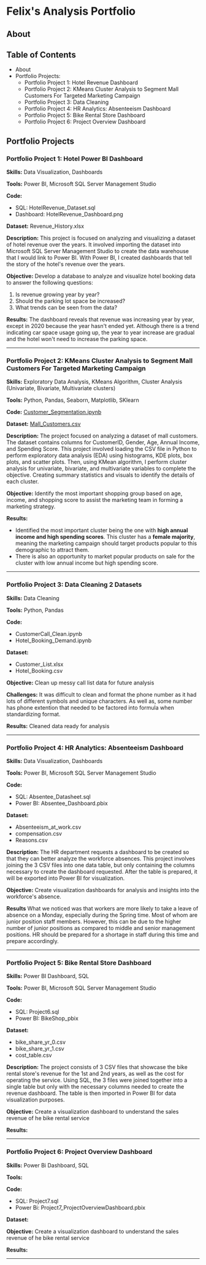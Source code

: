 # Felix's Analysis Portfolio

## About

## Table of Contents
- About
- Portfolio Projects:
  - Portfolio Project 1: Hotel Revenue Dashboard
  - Portfolio Project 2: KMeans Cluster Analysis to Segment Mall Customers For Targeted Marketing Campaign
  - Portfolio Project 3: Data Cleaning
  - Portfolio Project 4: HR Analytics: Absenteeism Dashboard
  - Portfolio Project 5: Bike Rental Store Dashboard
  - Portfolio Project 6: Project Overview Dashboard

## Portfolio Projects

### Portfolio Project 1: Hotel Power BI Dashboard

**Skills:** Data Visualization, Dashboards

**Tools:** Power BI, Microsoft SQL Server Management Studio

**Code:** 
- SQL: HotelRevenue_Dataset.sql
- Dashboard: HotelRevenue_Dashboard.png

**Dataset:** Revenue_History.xlsx

**Description:** This project is focused on analyzing and visualizing a dataset of hotel revenue over the years. It involved importing the dataset into Microsoft SQL Server Management Studio to create the data warehouse that I would link to Power BI. With Power BI, I created dashboards that tell the story of the hotel's revenue over the years.

**Objective:** Develop a database to analyze and visualize hotel booking data to answer the following questions:
  1. Is revenue growing year by year?
  2. Should the parking lot space be increased?
  3. What trends can be seen from the data?

**Results:** The dashboard reveals that revenue was increasing year by year, except in 2020 because the year hasn't ended yet. Although there is a trend indicating car space usage going up, the year to year increase are gradual and the hotel won't need to increase the parking space.
   
-----------------------------------------------------------------------------------------------------------------------------------------------------------------------------------------
### Portfolio Project 2: KMeans Cluster Analysis to Segment Mall Customers For Targeted Marketing Campaign

**Skills:** Exploratory Data Analysis, KMeans Algorithm, Cluster Analysis (Univariate, Bivariate, Multivariate clusters)

**Tools:** Python, Pandas, Seaborn, Matplotlib, SKlearn

**Code:** [Customer_Segmentation.ipynb](Customer_Segmentation.ipynb)

**Dataset:** [Mall_Customers.csv](Mall_Customers.csv)

**Description:** The project focused on analyzing a dataset of mall customers. The dataset contains columns for CustomerID, Gender, Age, Annual Income, and Spending Score. This project involved loading the CSV file in Python to perform exploratory data analysis (EDA) using histograms, KDE plots, box plots, and scatter plots. Then, using KMean algorithm, I perform cluster analysis for univariate, bivariate, and multivariate variables to complete the objective. Creating summary statistics and visuals to identify the details of each cluster.

**Objective:** Identify the most important shopping group based on age, income, and shopping score to assist the marketing team in forming a marketing strategy.
  
**Results:**
- Identified the most important cluster being the one with **high annual income and high spending scores**. This cluster has a **female majority**, meaning the marketing campaign should target products popular to this demographic to attract them.
- There is also an opportunity to market popular products on sale for the cluster with low annual income but high spending score.

-----------------------------------------------------------------------------------------------------------------------------------------------------------------------------------------
### Portfolio Project 3: Data Cleaning 2 Datasets

**Skills:** Data Cleaning

**Tools:** Python, Pandas

**Code:** 
- CustomerCall_Clean.ipynb
- Hotel_Booking_Demand.ipynb

**Dataset:** 
- Customer_List.xlsx
- Hotel_Booking.csv

**Objective:** Clean up messy call list data for future analysis

**Challenges:** It was difficult to clean and format the phone number as it had lots of different symbols and unique characters. As well as, some number has phone extention that needed to be factored into formula when standardizing format.

**Results:** Cleaned data ready for analysis

-----------------------------------------------------------------------------------------------------------------------------------------------------------------------------------------
### Portfolio Project 4: HR Analytics: Absenteeism Dashboard

**Skills:** Data Visualization, Dashboards

**Tools:** Power BI, Microsoft SQL Server Management Studio

**Code:**
- SQL: Absentee_Datasheet.sql
- Power BI: Absentee_Dashboard.pbix

**Dataset:**
- Absenteeism_at_work.csv
- compensation.csv
- Reasons.csv

**Description:** The HR department requests a dashboard to be created so that they can better analyze the workforce absences. This project involves joining the 3 CSV files into one data table, but only containing the columns necessary to create the dashboard requested. After the table is prepared, it will be exported into Power BI for visualization.

**Objective:** Create visualization dashboards for analysis and insights into the workforce's absence.

**Results** What we noticed was that workers are more likely to take a leave of absence on a Monday, especially during the Spring time. Most of whom are junior position staff members. However, this can be due to the higher number of junior positions as compared to middle and senior management positions. HR should be prepared for a shortage in staff during this time and prepare accordingly.

-----------------------------------------------------------------------------------------------------------------------------------------------------------------------------------------
### Portfolio Project 5: Bike Rental Store Dashboard

**Skills:** Power BI Dashboard, SQL

**Tools:** Power BI, Microsoft SQL Server Management Studio

**Code:**
- SQL: Project6.sql
- Power BI: BikeShop_pbix

**Dataset:** 
- bike_share_yr_0.csv
- bike_share_yr_1.csv
- cost_table.csv

**Description:** The project consists of 3 CSV files that showcase the bike rental store's revenue for the 1st and 2nd years, as well as the cost for operating the service. Using SQL, the 3 files were joined together into a single table but only with the necessary columns needed to create the revenue dashboard. The table is then imported in Power BI for data visualization purposes.

**Objective:** Create a visualization dashboard to understand the sales revenue of he bike rental service

**Results:**

-----------------------------------------------------------------------------------------------------------------------------------------------------------------------------------------
### Portfolio Project 6: Project Overview Dashboard

**Skills:** Power Bi Dashboard, SQL

**Tools:**

**Code:** 
- SQL: Project7.sql
- Power Bi: Project7_ProjectOverviewDashboard.pbix

**Dataset:** 

**Objective:** Create a visualization dashboard to understand the sales revenue of he bike rental service

**Results:**

-----------------------------------------------------------------------------------------------------------------------------------------------------------------------------------------
